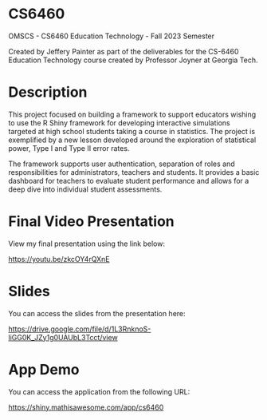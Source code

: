 # CS6460
OMSCS - CS6460 Education Technology - Fall 2023 Semester

Created by Jeffery Painter as part of the deliverables for the CS-6460 
Education Technology course created by Professor Joyner at Georgia Tech.

# Description
This project focused on building a framework to support educators wishing to use the R Shiny
framework for developing interactive simulations targeted at high school students taking
a course in statistics. The project is exemplified by a new lesson developed around the
exploration of statistical power, Type I and Type II error rates.

The framework supports user authentication, separation of roles and responsibilities for
administrators, teachers and students. It provides a basic dashboard for teachers to 
evaluate student performance and allows for a deep dive into individual student assessments.

# Final Video Presentation
View my final presentation using the link below:

https://youtu.be/zkcOY4rQXnE

# Slides
You can access the slides from the presentation here:

https://drive.google.com/file/d/1L3RnknoS-liGG0K_JZy1g0UAUbL3Tcct/view

# App Demo
You can access the application from the following URL:

https://shiny.mathisawesome.com/app/cs6460
